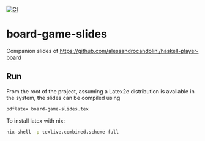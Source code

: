 [![CI](https://github.com/alessandrocandolini/board-game-slides/actions/workflows/ci.yml/badge.svg)](https://github.com/alessandrocandolini/board-game-slides/actions/workflows/ci.yml)

# board-game-slides

Companion slides of https://github.com/alessandrocandolini/haskell-player-board

## Run

From the root of the project, assuming a Latex2e distribution is available in the system, the slides can be compiled using

```bash
pdflatex board-game-slides.tex
```

To install latex with nix:
```bash
nix-shell -p texlive.combined.scheme-full
```
